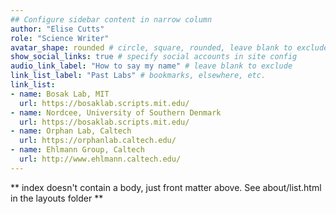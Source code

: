 ```yaml
---
## Configure sidebar content in narrow column
author: "Elise Cutts"
role: "Science Writer"
avatar_shape: rounded # circle, square, rounded, leave blank to exclude
show_social_links: true # specify social accounts in site config
audio_link_label: "How to say my name" # leave blank to exclude
link_list_label: "Past Labs" # bookmarks, elsewhere, etc.
link_list:
- name: Bosak Lab, MIT
  url: https://bosaklab.scripts.mit.edu/
- name: Nordcee, University of Southern Denmark
  url: https://bosaklab.scripts.mit.edu/  
- name: Orphan Lab, Caltech
  url: https://orphanlab.caltech.edu/
- name: Ehlmann Group, Caltech
  url: http://www.ehlmann.caltech.edu/
---
```


** index doesn't contain a body, just front matter above.
See about/list.html in the layouts folder **